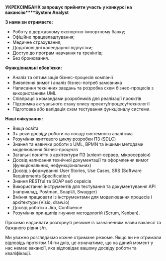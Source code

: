 **УКРЕКСІМБАНК запрошує прийняти участь у конкурсі на вакансію****System
Analyst**

**З нами ви отримаєте:**

  * Роботу в державному експортно-імпортному банку;
  * Офіційне працевлаштування;
  * Медичне страхування;
  * Додаткові дні календарної відпустки;
  * Доступ до програм навчання та тренінгів;
  * Без бронювання.

**Функціональні обов’язки:**

  * Аналіз та оптимізація бізнес-процесів компанії
  * Виявлення вимог і аналіз бізнес-потреб замовника
  * Написання технічних завдань та розробка схем бізнес-процесів з використанням UML
  * Співпраця з командами розробників для реалізації проєктів
  * Підтримка актуального стану опису проєкту/процесу/технології
  * Підготовка або валідація схем тестування функціоналу системи.

**Наші очікування:**

  * Вища освіта
  * 3+ роки досвіду роботи на посаді системного аналітика
  * Розуміння життєвого циклу розробки ПЗ (SDLC)
  * Знання та навички роботи з UML, BPMN та іншими методами моделювання бізнес-процесів
  * Загальні поняття з архітектури ПЗ (клієнт-сервер, мікросервіси)
  * Досвід написання технічної документації та оформлення вимог (функціональних, нефункціональних)
  * Досвід з формування User Stories, Use Cases, SRS (Software Requirements Specification)
  * Знання RESTful та SOAP веб сервісів
  * Використання інструментів для тестування та документування API (наприклад, Postman, SoapUi, Swagger)
  * Вміння працювати із інструментами для моделювання процесів і архітектури (Visio, draw.io)
  * Досвід роботи з Jira, Confluence
  * Розуміння принципів гнучких методологій (Scrum, Kanban).

Просимо надсилати розгорнуті резюме із зазначенням назви вакансії та бажаного
рівня з/п.

Ми уважно розглядаємо кожне отримане резюме. Якщо ви не отримали відповідь
протягом 14-ти днів, це означатиме, що на даний момент у нас немає вакансії,
яка відповідає вашому досвіду роботи та кваліфікації.